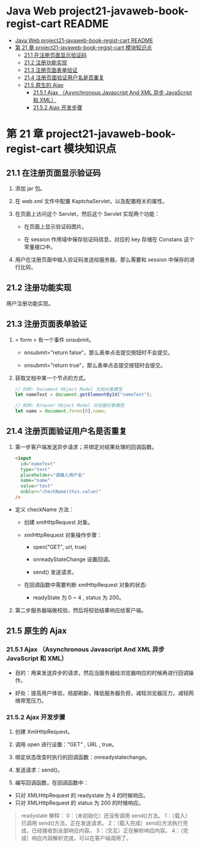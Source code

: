 <!-- @import "[TOC]" {cmd="toc" depthFrom=1 depthTo=6 orderedList=false} -->

# Java Web project21-javaweb-book-regist-cart README

<!-- code_chunk_output -->

- [Java Web project21-javaweb-book-regist-cart README](#java-web-project21-javaweb-book-regist-cart-readme)
- [第 21 章 project21-javaweb-book-regist-cart 模块知识点](#第-21-章-project21-javaweb-book-regist-cart-模块知识点)
  - [21.1 在注册页面显示验证码](#211-在注册页面显示验证码)
  - [21.2 注册功能实现](#212-注册功能实现)
  - [21.3 注册页面表单验证](#213-注册页面表单验证)
  - [21.4 注册页面验证用户名是否重复](#214-注册页面验证用户名是否重复)
  - [21.5 原生的 Ajax](#215-原生的-ajax)
    - [21.5.1 Ajax （Asynchronous Javascript And XML 异步 JavaScript 和 XML）](#2151-ajax-asynchronous-javascript-and-xml-异步-javascript-和-xml)
    - [21.5.2 Ajax 开发步骤](#2152-ajax-开发步骤)

<!-- /code_chunk_output -->

# 第 21 章 project21-javaweb-book-regist-cart 模块知识点

## 21.1 在注册页面显示验证码

1. 添加 jar 包。

2. 在 web.xml 文件中配置 KaptchaServlet，以及配置相关的属性。

3. 在页面上访问这个 Servlet，然后这个 Servlet 实现两个功能：

   - 在页面上显示验证码图片。

   - 在 session 作用域中保存验证码信息，对应的 key 存储在 Constans 这个常量接口中。

4. 用户在注册页面中输入验证码发送给服务器，那么需要和 session 中保存的进行比较。

## 21.2 注册功能实现

用户注册功能实现。

## 21.3 注册页面表单验证

1. < form > 有一个事件 onsubmit。

   - onsubmit="return false"，那么表单点击提交按钮时不会提交。

   - onsubmit="return true"，那么表单点击提交按钮时会提交。

2. 获取文档中某一个节点的方式。

   ```javascript
   // DOM: Document Object Model 文档对象模型
   let nameText = document.getElementById("nameText");

   // BOM: Browser Object Model 浏览器对象模型
   let name = document.forms[0].name;
   ```

## 21.4 注册页面验证用户名是否重复

1. 第一步客户端发送异步请求；并绑定对结果处理的回调函数。

   ```html
   <input
     id="nameText"
     type="text"
     placeholder="请输入用户名"
     name="name"
     value="test"
     onblur="checkName(this.value)"
   />
   ```

- 定义 checkName 方法：

  - 创建 xmlHttpRequest 对象。

  - xmlHttpRequest 对象操作步骤：

    - open("GET", url, true)

    - onreadyStateChange 设置回调。

    - send() 发送请求。

  - 在回调函数中需要判断 xmlHttpRequest 对象的状态:
    - readyState 为 0 ~ 4 , status 为 200。

2. 第二步服务器端做校验，然后将校验结果响应给客户端。

## 21.5 原生的 Ajax

### 21.5.1 Ajax （Asynchronous Javascript And XML 异步 JavaScript 和 XML）

- 目的：用来发送异步的请求，然后当服务器给浏览器响应的时候再进行回调操作。

- 好处：提高用户体验，局部刷新，降低服务器负担，减轻浏览器压力，减轻网络带宽压力。

### 21.5.2 Ajax 开发步骤

1. 创建 XmlHttpRequest。

2. 调用 open 进行设置："GET" , URL , true。

3. 绑定状态改变时执行的回调函数：onreadystatechange。

4. 发送请求：send()。

5. 编写回调函数，在回调函数中：

- 只对 XMLHttpRequest 的 readystate 为 4 的时候响应。
- 只对 XMLHttpRequest 的 status 为 200 的时候响应。

> readystate 解释：
> 0：（未初始化）还没有调用 send()方法。
> 1：（载入）已调用 send()方法，正在发送请求。
> 2：（载入完成）send()方法执行完成，已经接收到全部响应内容。
> 3：（交互）正在解析响应内容。
> 4：（完成）响应内容解析完成，可以在客户端调用了。
